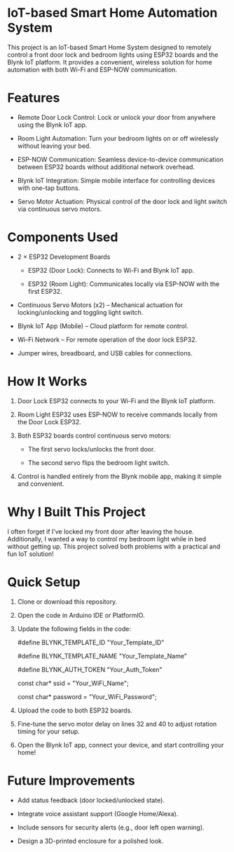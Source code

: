 # IoT-based Smart Home Automation System
This project is an IoT-based Smart Home System designed to remotely control a front door lock and bedroom lights using ESP32 boards and the Blynk IoT platform. It provides a convenient, wireless solution for home automation with both Wi-Fi and ESP-NOW communication.

# Features
* Remote Door Lock Control: Lock or unlock your door from anywhere using the Blynk IoT app.

* Room Light Automation: Turn your bedroom lights on or off wirelessly without leaving your bed.

* ESP-NOW Communication: Seamless device-to-device communication between ESP32 boards without additional network overhead.

* Blynk IoT Integration: Simple mobile interface for controlling devices with one-tap buttons.

* Servo Motor Actuation: Physical control of the door lock and light switch via continuous servo motors.

# Components Used
* 2 × ESP32 Development Boards

  * ESP32 (Door Lock): Connects to Wi-Fi and Blynk IoT app.

  * ESP32 (Room Light): Communicates locally via ESP-NOW with the first ESP32.

* Continuous Servo Motors (x2) – Mechanical actuation for locking/unlocking and toggling light switch.

* Blynk IoT App (Mobile) – Cloud platform for remote control.

* Wi-Fi Network – For remote operation of the door lock ESP32.

* Jumper wires, breadboard, and USB cables for connections.

# How It Works
1. Door Lock ESP32 connects to your Wi-Fi and the Blynk IoT platform.

2. Room Light ESP32 uses ESP-NOW to receive commands locally from the Door Lock ESP32.

3. Both ESP32 boards control continuous servo motors:

    * The first servo locks/unlocks the front door.

    * The second servo flips the bedroom light switch.

4. Control is handled entirely from the Blynk mobile app, making it simple and convenient.

# Why I Built This Project
I often forget if I’ve locked my front door after leaving the house. Additionally, I wanted a way to control my bedroom light while in bed without getting up. This project solved both problems with a practical and fun IoT solution!

# Quick Setup
1. Clone or download this repository.

2. Open the code in Arduino IDE or PlatformIO.

3. Update the following fields in the code:

    #define BLYNK_TEMPLATE_ID "Your_Template_ID"

    #define BLYNK_TEMPLATE_NAME "Your_Template_Name"

    #define BLYNK_AUTH_TOKEN "Your_Auth_Token"

    const char* ssid = "Your_WiFi_Name";

    const char* password = "Your_WiFi_Password";

4. Upload the code to both ESP32 boards.

5. Fine-tune the servo motor delay on lines 32 and 40 to adjust rotation timing for your setup.

6. Open the Blynk IoT app, connect your device, and start controlling your home!

# Future Improvements
* Add status feedback (door locked/unlocked state).

* Integrate voice assistant support (Google Home/Alexa).

* Include sensors for security alerts (e.g., door left open warning).

* Design a 3D-printed enclosure for a polished look.
